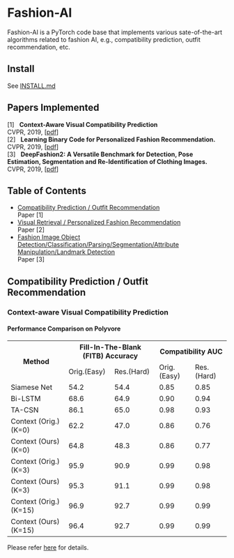 # Fashion-AI 
Fashion-AI is a PyTorch code base that implements various sate-of-the-art algorithms related to fashion AI, e.g., compatibility prediction, outfit recommendation, etc.

## Install
See [INSTALL.md]()

## Papers Implemented
[1] &nbsp; **Context-Aware Visual Compatibility Prediction** </br>
CVPR, 2019, [[pdf](https://arxiv.org/abs/1902.03646)]  </br>
[2] &nbsp; **Learning Binary Code for Personalized Fashion Recommendation.** </br>
CVPR, 2019, [[pdf](http://openaccess.thecvf.com/content_CVPR_2019/papers/Lu_Learning_Binary_Code_for_Personalized_Fashion_Recommendation_CVPR_2019_paper.pdf)] </br>
[3] &nbsp; **DeepFashion2: A Versatile Benchmark for Detection, Pose Estimation, Segmentation and Re-Identification of Clothing Images.** </br>
CVPR, 2019, [[pdf](http://openaccess.thecvf.com/content_CVPR_2019/papers/Ge_DeepFashion2_A_Versatile_Benchmark_for_Detection_Pose_Estimation_Segmentation_and_CVPR_2019_paper.pdf)]

## Table of Contents
* [Compatibility Prediction / Outfit Recommendation](#Compatibility_PredictionOutfit_Recommendation) </br>
Paper [1]
* [Visual Retrieval / Personalized Fashion Recommendation](#Visual_RetrievalPersonalized_Fashion_Recommendation) </br>
Paper [2]
* [Fashion Image Object Detection/Classification/Parsing/Segmentation/Attribute Manipulation/Landmark Detection](#fashion-image-object-detectionclassificationparsingsegmentationattribute-manipulationlandmark-detection) </br>
Paper [3]

## Compatibility Prediction / Outfit Recommendation
### Context-aware Visual Compatibility Prediction
#### Performance Comparison on Polyvore
<table>
  <tr>
    <th rowspan="2">Method</th>
    <th colspan="2">Fill-In-The-Blank (FITB) Accuracy</th>
    <th colspan="2">Compatibility AUC</th>
  </tr>
  <tr>
    <td>Orig.(Easy)</td>
    <td>Res.(Hard)</td>
    <td>Orig.(Easy)</td>
    <td>Res.(Hard)</td>
  </tr>
  <tr>
    <td>Siamese Net</td>
    <td>54.2</td>
    <td>54.4</td>
    <td>0.85</td>
    <td>0.85</td>
  </tr>
  <tr>
    <td>Bi-LSTM</td>
    <td>68.6</td>
    <td>64.9</td>
    <td>0.90</td>
    <td>0.94</td>
  </tr>
  <tr>
    <td>TA-CSN</td>
    <td>86.1</td>
    <td>65.0</td>
    <td>0.98</td>
    <td>0.93</td>
  </tr>
  <tr>
    <td>Context (Orig.) (K=0)</td>
    <td>62.2</td>
    <td>47.0</td>
    <td>0.86</td>
    <td>0.76</td>
  </tr>
  <tr>
    <td>Context (Ours) (K=0)</td>
    <td>64.8</td>
    <td>48.3</td>
    <td>0.86</td>
    <td>0.77</td>
  </tr>
  <tr>
    <td>Context (Orig.) (K=3)</td>
    <td>95.9</td>
    <td>90.9</td>
    <td>0.99</td>
    <td>0.98</td>
  </tr>
  <tr>
    <td>Context (Ours) (K=3)</td>
    <td>95.3</td>
    <td>91.1</td>
    <td>0.99</td>
    <td>0.98</td>
  </tr>
  <tr>
    <td>Context (Orig.) (K=15)</td>
    <td>96.9</td>
    <td>92.7</td>
    <td>0.99</td>
    <td>0.99</td>
  </tr>
  <tr>
    <td>Context (Ours) (K=15)</td>
    <td>96.4</td>
    <td>92.7</td>
    <td>0.99</td>
    <td>0.99</td>
  </tr>
</table>

Please refer [here]() for details.
